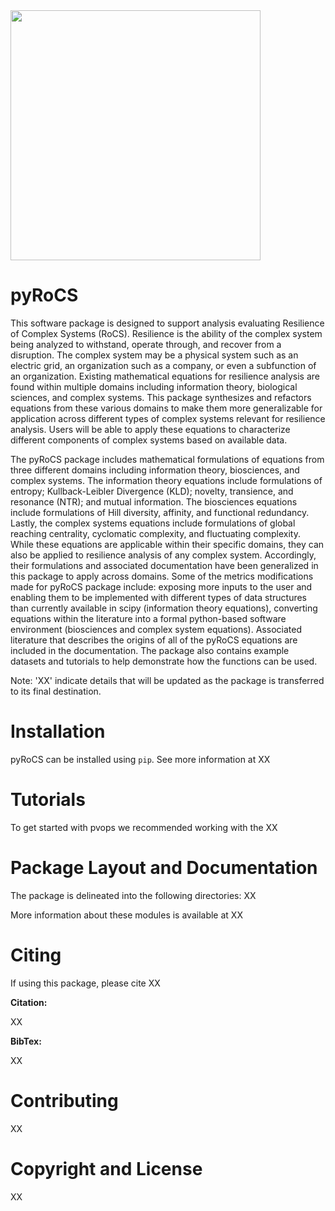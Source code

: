 <img src="pyRoCS/blob/master/docs/_static/pyrocs-icon-1.png" width="400"/>

# pyRoCS

This software package is designed to support analysis evaluating Resilience of Complex Systems (RoCS). Resilience is the ability of the complex system being analyzed to withstand, operate through, and recover from a disruption. The complex system may be a physical system such as an electric grid, an organization such as a company, or even a subfunction of an organization. Existing mathematical equations for resilience analysis are found within multiple domains including information theory, biological sciences, and complex systems. This package synthesizes and refactors equations from these various domains to make them more generalizable for application across different types of complex systems relevant for resilience analysis. Users will be able to apply these equations to characterize different components of complex systems based on available data.  

The pyRoCS package includes mathematical formulations of equations from three different domains including information theory, biosciences, and complex systems. The information theory equations include formulations of entropy; Kullback-Leibler Divergence (KLD); novelty, transience, and resonance (NTR); and mutual information. The biosciences equations include formulations of Hill diversity, affinity, and functional redundancy. Lastly, the complex systems equations include formulations of global reaching centrality, cyclomatic complexity, and fluctuating complexity. While these equations are applicable within their specific domains, they can also be applied to resilience analysis of any complex system. Accordingly, their formulations and associated documentation have been generalized in this package to apply across domains. Some of the metrics modifications made for pyRoCS package include: exposing more inputs to the user and enabling them to be implemented with different types of data structures than currently available in scipy (information theory equations), converting equations within the literature into a formal python-based software environment (biosciences and complex system equations). Associated literature that describes the origins of all of the pyRoCS equations are included in the documentation. The package also contains example datasets and tutorials to help demonstrate how the functions can be used.

Note: 'XX' indicate details that will be updated as the package is transferred to its final destination.


Installation
=============
pyRoCS can be installed using `pip`. See more information at XX

Tutorials
=========
To get started with pvops we recommended working with the XX


Package Layout and Documentation
==============

The package is delineated into the following directories: XX

More information about these modules is available at XX

Citing
======

If using this package, please cite XX

**Citation:** 

XX

**BibTex:**

XX

Contributing
============

XX

Copyright and License
=======

XX
